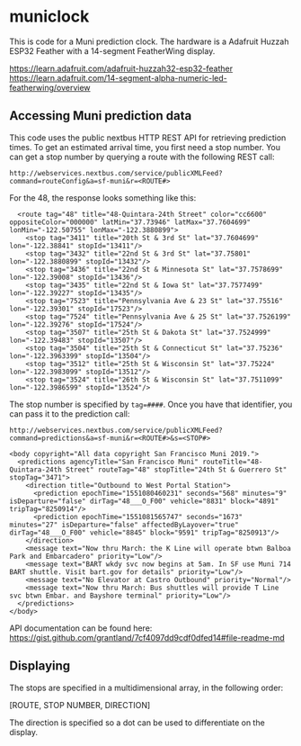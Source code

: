 # municlock

This is code for a Muni prediction clock. The hardware is a Adafruit Huzzah ESP32 Feather with a 14-segment FeatherWing display.

https://learn.adafruit.com/adafruit-huzzah32-esp32-feather
https://learn.adafruit.com/14-segment-alpha-numeric-led-featherwing/overview

## Accessing Muni prediction data

This code uses the public nextbus HTTP REST API for retrieving prediction times. To get an estimated arrival time, you first need a stop number. You can get a stop number by querying a route with the following REST call:

`http://webservices.nextbus.com/service/publicXMLFeed?command=routeConfig&a=sf-muni&r=<ROUTE#>`

For the 48, the response looks something like this:

```<body copyright="All data copyright San Francisco Muni 2019.">
  <route tag="48" title="48-Quintara-24th Street" color="cc6600" oppositeColor="000000" latMin="37.73946" latMax="37.7604699" lonMin="-122.50755" lonMax="-122.3880899">
    <stop tag="3411" title="20th St & 3rd St" lat="37.7604699" lon="-122.38841" stopId="13411"/>
    <stop tag="3432" title="22nd St & 3rd St" lat="37.75801" lon="-122.3880899" stopId="13432"/>
    <stop tag="3436" title="22nd St & Minnesota St" lat="37.7578699" lon="-122.39008" stopId="13436"/>
    <stop tag="3435" title="22nd St & Iowa St" lat="37.7577499" lon="-122.39227" stopId="13435"/>
    <stop tag="7523" title="Pennsylvania Ave & 23 St" lat="37.75516" lon="-122.39301" stopId="17523"/>
    <stop tag="7524" title="Pennsylvania Ave & 25 St" lat="37.7526199" lon="-122.39276" stopId="17524"/>
    <stop tag="3507" title="25th St & Dakota St" lat="37.7524999" lon="-122.39483" stopId="13507"/>
    <stop tag="3504" title="25th St & Connecticut St" lat="37.75236" lon="-122.3963399" stopId="13504"/>
    <stop tag="3512" title="25th St & Wisconsin St" lat="37.75224" lon="-122.3983099" stopId="13512"/>
    <stop tag="3524" title="26th St & Wisconsin St" lat="37.7511099" lon="-122.3986599" stopId="13524"/>
```

The stop number is specified by `tag=####`. Once you have that identifier, you can pass it to the prediction call:

`http://webservices.nextbus.com/service/publicXMLFeed?command=predictions&a=sf-muni&r=<ROUTE#>&s=<STOP#>`

```
<body copyright="All data copyright San Francisco Muni 2019.">
  <predictions agencyTitle="San Francisco Muni" routeTitle="48-Quintara-24th Street" routeTag="48" stopTitle="24th St & Guerrero St" stopTag="3471">
    <direction title="Outbound to West Portal Station">
      <prediction epochTime="1551080460231" seconds="568" minutes="9" isDeparture="false" dirTag="48___O_F00" vehicle="8831" block="4891" tripTag="8250914"/>
      <prediction epochTime="1551081565747" seconds="1673" minutes="27" isDeparture="false" affectedByLayover="true" dirTag="48___O_F00" vehicle="8845" block="9591" tripTag="8250913"/>
    </direction>
    <message text="Now thru March: the K Line will operate btwn Balboa Park and Embarcadero" priority="Low"/>
    <message text="BART wkdy svc now begins at 5am. In SF use Muni 714 BART shuttle. Visit bart.gov for details" priority="Low"/>
    <message text="No Elevator at Castro Outbound" priority="Normal"/>
    <message text="Now thru March: Bus shuttles will provide T Line svc btwn Embar. and Bayshore terminal" priority="Low"/>
  </predictions>
</body>
```

API documentation can be found here: https://gist.github.com/grantland/7cf4097dd9cdf0dfed14#file-readme-md

## Displaying

The stops are specified in a multidimensional array, in the following order:

[ROUTE, STOP NUMBER, DIRECTION]

The direction is specified so a dot can be used to differentiate on the display.
